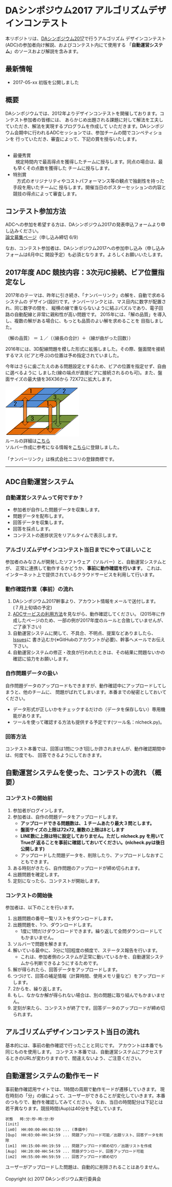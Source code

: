 # DAシンポジウム2017 アルゴリズムデザインコンテスト

本リポジトリは、[DAシンポジウム2017](http://www.sig-sldm.org/das/)で行うアルゴリズム
デザインコンテスト(ADC)の参加者向け解説、およびコンテスト内にて使用する
「**自動運営システム**」のソースおよび解説を含みます。

## 最新情報
- 2017-05-xx 初版を公開しました

## 概要

DAシンポジウムでは、2012年よりデザインコンテストを開催しております。コンテスト参加者の皆様には、
あらかじめ出題される課題に対して解法を工夫していただき、解法を実現するプログラムを作成して
いただきます。DAシンポジウム会期中に行われるADCセッションでは、参加チームの間でコンペティションを
行っていただき、審査によって、下記の賞を授与いたします。
<ul>
  <li>最優秀賞</li>
    規定時間内で最高得点を獲得したチームに授与します。同点の場合は、最も早くその点数を獲得した
    チームに授与します。
  <li>特別賞</li>
    方式のオリジナリティやコストパフォーマンス等の観点で独創性を持った手段を用いたチームに
    授与します。開催当日のポスターセッションの内容と競技の得点によって審査します。
</ul>

## コンテスト参加方法

ADCへの参加を希望する方は、DAシンポジウム2017の発表申込フォームより申し込みください。</BR>
[論文募集ページ](http://www.sig-sldm.org/das/CFP/CFP.html)（申し込み締切 6/9）

なお、コンテスト参加者は、DAシンポジウム2017への参加申し込み（申し込みフォームは6月中に
開設予定）も必須となります。よろしくお願いいたします。

## 2017年度 ADC 競技内容：3次元IC接続、ビア位置指定なし

2017年のテーマは、昨年に引き続き、「ナンバーリンク」の解を、自動で求めるシステムの
デザイン(設計)です。ナンバーリンクとは、マス目内に数字が配置され、同じ数字の間を、
縦横の線で重ならないように結ぶパズルであり、電子回路の自動配線と非常に親和性が高い問題です。
2015年には、「解の品質」を導入し、複数の解がある場合に、もっとも品質のよい解を求めることを
目指しました。

  （解の品質） ＝ １／（（線長の合計）＋（線が曲がった回数））

2016年には、3D配線問題を模した形式に拡張しました。その際、盤面間を接続するマス
(ビアと呼ぶ)の位置は予め指定されていました。

今年はさらに歯ごたえのある問題設定とするため、ビアの位置を指定せず、自由に選べるように
しました(線の端点が直接ビアに接続されるのも可)。また、盤面サイズの最大値を36X36から
72X72に拡大します。

<img src="https://github.com/dasadc/resources/blob/master/adc2017/images/image1.gif" width=230px alt="theme">
</BR>
ルールの詳細は<a href="./adc2017rule.md">こちら</a></BR>
ソルバー作成に参考になる情報を<a href="./adc2017ref.md">こちら</a>に登録しました。
<BR/><BR/>
「ナンバーリンク」は株式会社ニコリの登録商標です。

-----
## ADC自動運営システム

### 自動運営システムって何ですか？

- 参加者が自作した問題データを収集します。
- 問題データを配布します。
- 回答データを収集します。
- 回答を採点します。
- コンテストの進捗状況をリアルタイムで表示します。

### アルゴリズムデザインコンテスト当日までにやってほしいこと

参加者のみなさんが開発したソフトウェア（ソルバー）と、自動運営システムとが、
正常に連携して動作するかどうか、__事前に動作確認を行います__。
これは、インターネット上で提供されているクラウドサービスを利用して行います。

### 動作確認作業（事前）の流れ 

1. DAシンポジウム2017幹事より、アカウント情報をメールで送付します。
   (７月上旬頃の予定)
2. [ADCサービスの利用方法](https://github.com/dasadc/conmgr/blob/master/adc2015.md)を見ながら、動作確認してください。
   (2015年に作成したページのため、一部の例が2017年度のルールと合致していませんが、ご了承下さい)
3. 自動運営システムに関して、不具合、不明点、提案などありましたら、
   [Issues](https://github.com/dasadc/conmgr/issues "Issues")に
   書き込むか(※GitHubのアカウントが必要)、幹事へメールでお伝え下さい。
4. 自動運営システムの修正・改良が行われたときは、その結果に問題ないかの確認に協力をお願いします。

### 自作問題データの扱い

自作問題データのアップロードもできますが、動作確認中にアップロードしてしまうと、他のチームに、
問題がばれてしまいます。本番までの秘密としておいてください。

- データ形式が正しいかをチェックするだけの（データを保存しない）専用機能があります。
- ツールを使って確認する方法も提供する予定です(ツール名：nlcheck.py)。

### 回答方法

コンテスト本番では、回答は1問につき1回しか許されませんが、動作確認期間中は、何度でも、
回答できるようにしておきます。

## 自動運営システムを使った、コンテストの流れ （概要）

### コンテストの開始前

1. 参加者がログインします。
2. 参加者は、自作の問題データをアップロードします。
   - **アップロードできる問題数は、１チームあたり最大３問とします。**
   - **盤面サイズの上限は72x72, 層数の上限は8とします**
   - **LINE数に上限は特に設定しておりません。ただし nlcheck.py を用いてTrueが
   返ることを事前に確認しておいてください。(nlcheck.pyは後日公開します)**
   - アップロードした問題データを、削除したり、アップロードしなおすこともできます。
3. ある時刻がきたら、自作問題のアップロードが締め切られます。
4. 出題問題を確定します。
5. 定刻になったら、コンテストが開始します。

### コンテストの開始後

参加者は、以下のことを行います。

1. 出題問題の番号一覧リストをダウンロードします。
2. 出題問題を、1つ、ダウンロードします。
   - 1度に1問だけダウンロードできます。繰り返して全問ダウンロードしてもかまいません。
3. ソルバーで問題を解きます。
4. 解いている最中に、3分に1回程度の頻度で、ステータス報告を行います。
   - これは、参加者側のシステムが正常に動いているかを、自動運営システムから判断できるようにするためです。
5. 解が得られたら、回答データをアップロードします。
6. つづけて、回答の補足情報（計算時間、使用メモリ量など）をアップロードします。
7. 2からを、繰り返します。
8. もし、なかなか解が得られない場合は、別の問題に取り組んでもかまいません。
9. 定刻が来たら、コンテストが終了です。回答データのアップロードが締め切られます。

## アルゴリズムデザインコンテスト当日の流れ

基本的には、事前の動作確認で行ったことと同じです。
アカウントは本番でも同じものを使用します。
コンテスト本番では、自動運営システムにアクセスするときのURLが変わりますので、間違えないよう、ご注意ください。

## 自動運営システムの動作モード

事前動作確認用サイトでは、1時間の周期で動作モードが遷移していきます。
現在時刻の「分」の値によって、ユーザーができることが変化していきます。本番のつもりで、動作を確認してみてください。
なお、当日の時間配分は下記とは若干異なります。競技時間(Aup)は40分を予定しています。

```
状態   時:分:秒-時:分:秒
[init]
[im0]  HH:00:00-HH:02:59 ... (準備中)
[Qup]  HH:03:00-HH:14:59 ... 問題アップロード可能／出題リスト、回答データを削除
[im1]  HH:15:00-HH:19:59 ... 問題アップロード締め切り／出題リストを作成
[Aup]  HH:20:00-HH:54:59 ... 問題ダウンロード、回答アップロード可能
[im2]  HH:55:00-HH:59:59 ... 回答アップロード締め切り
```

ユーザーがアップロードした問題は、自動的に削除されることはありません。
<BR/><BR/>
Copyright (c) 2017 DAシンポジウム実行委員会

